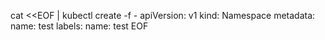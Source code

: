cat <<EOF | kubectl create -f -
apiVersion: v1
kind: Namespace
metadata:
  name: test
  labels:
    name: test
EOF
